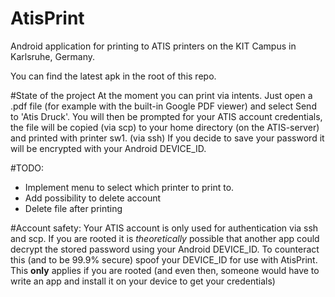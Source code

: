 # AtisPrint
  Android application for printing to ATIS printers on the KIT Campus in Karlsruhe, Germany.

  You can find the latest apk in the root of this repo.

#State of the project
  At the moment you can print via intents. Just open a .pdf file (for example with the built-in Google PDF viewer) and select     Send to 'Atis Druck'.
  You will then be prompted for your ATIS account credentials, the file will be copied (via scp) to your home directory (on the   ATIS-server) and printed with printer sw1. (via ssh)
  If you decide to save your password it will be encrypted with your Android DEVICE_ID.

#TODO:
  - Implement menu to select which printer to print to. 
  - Add possibility to delete account
  - Delete file after printing
  
#Account safety:
  Your ATIS account is only used for authentication via ssh and scp.
  If you are rooted it is *theoretically* possible that another app could decrypt the stored password using your Android         DEVICE_ID. To counteract this (and to be 99.9% secure) spoof your DEVICE_ID for use with AtisPrint. This **only** applies if     you are rooted (and even then, someone would have to write an app and install it on your device to get your credentials)
